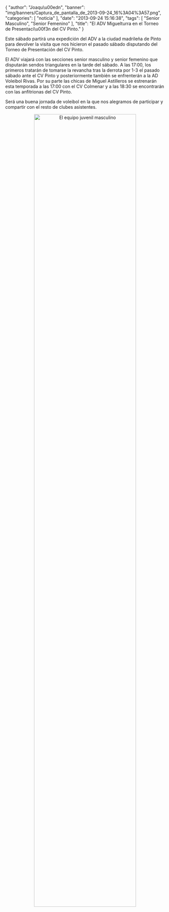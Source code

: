 {
  "author": "Joaqu\u00edn", 
  "banner": "img/banners/Captura_de_pantalla_de_2013-09-24_16%3A04%3A57.png", 
  "categories": [
    "noticia"
  ], 
  "date": "2013-09-24 15:16:38", 
  "tags": [
    "Senior Masculino", 
    "Senior Femenino"
  ], 
  "title": "El ADV Miguelturra en el Torneo de Presentaci\u00f3n del CV Pinto."
}

Este sábado partirá una expedición del ADV a la ciudad madrileña de Pinto para devolver la visita que nos hicieron el pasado sábado disputando del Torneo de Presentación del CV Pinto.

El ADV viajará con las secciones senior masculino y senior femenino que disputarán sendos triangulares en la tarde del sábado. A las 17:00, los primeros tratarán de tomarse la revancha tras la derrota por 1-3 el pasado sábado ante el CV Pinto y posteriormente también se enfrenterán a la AD Voleibol Rivas. Por su parte las chicas de Miguel Astilleros se estrenarán esta temporada a las 17:00 con el CV Colmenar y a las 18:30 se encontrarán con las anfitrionas del CV Pinto.

Será una buena jornada de voleibol en la que nos alegramos de participar y compartir con el resto de clubes asistentes.

<center>
<a target="_new" href="http://www.advmiguelturra.org/img/banners/Captura%20de%20pantalla%20de%202013-09-24%2016%3A04%3A57.png"> 
<img alt="El equipo juvenil masculino" width="80%" align="center" src="http://www.advmiguelturra.org/img/banners/Captura%20de%20pantalla%20de%202013-09-24%2016%3A04%3A57.png"/> </a>
</center>

